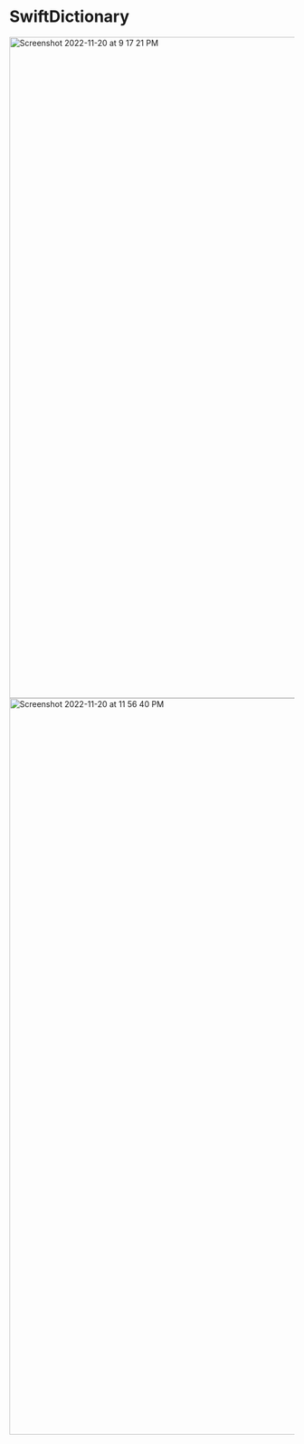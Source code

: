 # SwiftDictionary
<img width="1167" alt="Screenshot 2022-11-20 at 9 17 21 PM" src="https://user-images.githubusercontent.com/55745745/202911712-5c41cd8a-c03c-4aeb-bb40-724c28d3049d.png">
<img width="1300" alt="Screenshot 2022-11-20 at 11 56 40 PM" src="https://user-images.githubusercontent.com/55745745/202919312-7ec255ee-b4f9-4d53-90d8-cccb1ebbfc8a.png">

